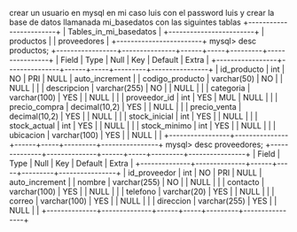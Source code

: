 crear un usuario en mysql en mi caso luis con el password luis y crear la base de datos llamanada mi_basedatos con las siguintes tablas
+------------------------+
| Tables_in_mi_basedatos |
+------------------------+
| productos              |
| proveedores            |
+------------------------+
mysql> desc productos;
+-----------------+---------------+------+-----+---------+----------------+
| Field           | Type          | Null | Key | Default | Extra          |
+-----------------+---------------+------+-----+---------+----------------+
| id_producto     | int           | NO   | PRI | NULL    | auto_increment |
| codigo_producto | varchar(50)   | NO   |     | NULL    |                |
| descripcion     | varchar(255)  | NO   |     | NULL    |                |
| categoria       | varchar(100)  | YES  |     | NULL    |                |
| proveedor_id    | int           | YES  | MUL | NULL    |                |
| precio_compra   | decimal(10,2) | YES  |     | NULL    |                |
| precio_venta    | decimal(10,2) | YES  |     | NULL    |                |
| stock_inicial   | int           | YES  |     | NULL    |                |
| stock_actual    | int           | YES  |     | NULL    |                |
| stock_minimo    | int           | YES  |     | NULL    |                |
| ubicacion       | varchar(100)  | YES  |     | NULL    |                |
+-----------------+---------------+------+-----+---------+----------------+
mysql> desc proveedores;
+--------------+--------------+------+-----+---------+----------------+
| Field        | Type         | Null | Key | Default | Extra          |
+--------------+--------------+------+-----+---------+----------------+
| id_proveedor | int          | NO   | PRI | NULL    | auto_increment |
| nombre       | varchar(255) | NO   |     | NULL    |                |
| contacto     | varchar(100) | YES  |     | NULL    |                |
| telefono     | varchar(20)  | YES  |     | NULL    |                |
| correo       | varchar(100) | YES  |     | NULL    |                |
| direccion    | varchar(255) | YES  |     | NULL    |                |
+--------------+--------------+------+-----+---------+----------------+
